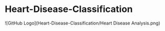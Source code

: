 # Heart-Disease-Classification
![GitHub Logo](Heart-Disease-Classification/Heart Disease Analysis.png)

